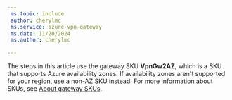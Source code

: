 ```yaml
---
 ms.topic: include
 author: cherylmc
 ms.service: azure-vpn-gateway
 ms.date: 11/20/2024
 ms.author: cherylmc

---
```


The steps in this article use the gateway SKU **VpnGw2AZ**, which is a SKU that supports Azure availability zones. If availability zones aren't supported for your region, use a non-AZ SKU instead. For more information about SKUs, see [About gateway SKUs](../articles/vpn-gateway/about-gateway-skus.md).